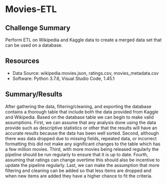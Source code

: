 # Movies-ETL

## Challenge Summary

Perform ETL on Wikipedia and Kaggle data to create a merged data set that can be used on a database. 

## Resources

- Data Source: wikipedia.movies.json, ratings.csv, movies_metadata.csv
- Software: Python 3.7.6, Visual Studio Code, 1.45.1

## Summary/Results

After gathering the data, filtering/cleaning, and exporting the database contains a thorough table that include both the data provided from Kaggle and Wikipedia. Based on the database table we can begin to make valid assumptions. First, we can assume that any analysis done using the data provide such as descriptive statistics or other that the results will have an accurate results because the data has been well sorted. Second, although there was data dropped due to missing fields, repeated data, or incorrect formatting this did not make any significant changes to the table which has a few million movies. Third, with more movies being released regularly the pipeline should be run regularly to ensure that it is up to date. Fourth, assuming that ratings can change overtime this should also be incentive to update the pipeline regularly. Last, we can make the assumption that more filtering and cleaning can be added so that less items are dropped and when new items are added they have a higher chance to fit the criteria. 
